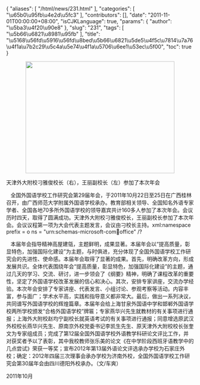 {
    "aliases": [
        "/html/news/231.html"
    ],
    "categories": [
        "\u65b0\u95fb\u4e2d\u5fc3"
    ],
    "contributors": [],
    "date": "2011-11-01T00:00:00+08:00",
    "isCJKLanguage": true,
    "params": {
        "author": "\u5ba3\u4f20\u90e8"
    },
    "slug": "231",
    "tags": [
        "\u5b66\u6821\u8981\u95fb"
    ],
    "title": "\u5168\u56fd\u5916\u56fd\u8bed\u5b66\u6821\u5de5\u4f5c\u7814\u7a76\u4f1a\u7b2c29\u5c4a\u5e74\u4f1a\u5706\u6ee1\u53ec\u5f00",
    "toc": true
}

<img
    src="https://cdn.tfls.online/mirror/full/589b30d9738d429c2e759988a048e28cbdb19196.jpg"
    style="display:block;margin-left:auto;margin-right:auto;"
    decoding="async"
    fetchpriority="auto"
    loading="lazy"
    height="300"
    width="400"
/>

天津外大附校刁雅俊校长（右），王丽副校长（左）参加了本次年会

    全国外国语学校工作研究会第29届年会，于2011年10月22日至25日在广西桂林召开，由广西师范大学附属外国语学校承办。教育部相关领导、全国知名外语专家学者、全国各地70多所外国语学校的领导嘉宾共计160多人参加了本次年会。会议历时四天，取得了圆满成功。天津外大附校刁雅俊校长，王丽副校长参加了本次年会。会议议程第一项为大会代表主题发言，会议由刁校长主持。xml:namespace prefix = o ns = "urn:schemas-microsoft-com:office:office" /?

   本届年会指导精神高屋建瓴，主题鲜明，成果显著。本届年会以“提高质量，彰显特色，加强国际化建设”为主题，与时俱进，充分体现了全国外国语学校工作研究会的先进性、使命感。本届年会取得了显著的成果。首先，明确改革方向，形成发展共识。全体代表围绕年会“提高质量，彰显特色，加强国际化建设”的主题，通过几天的学习、交流、研讨，进一步领会了《纲要》精神，明确了课程改革的重要性，坚定了外国语学校改革发展的信心和决心。其次，安排专家讲座，交流办学经验。本次年会安排了专家讲座、代表发言、小组讨论、参观考察等活动。内容丰富，参与面广；学术水平高，实践和指导意义都非常大。最后，做出一系列决议，共同谱写外国语学校的辉煌篇章。本届年会给上海甘泉外国语中学和邯郸外国语学校两所学校颁发“合格外国语学校”牌匾；专家燕华兴先生就教材的有关事项进行通报；上海外大附校赵均宁副校长就英语考试的有关事项进行通报；同意增选原武汉外校校长燕华兴先生、原南京外校党委书记李凯生先生、原天津外大附校校长张奎文为专家组成员；完成了第12届全国外国语学校外语教学科研论文评比工作，并对获奖者予以了表彰，其中我校教师张乐美的论文《在中学阶段西班牙语教学中的几点尝试》荣获一等奖；宣布2012年第13届外语论文评选承办学校为石家庄外校；确定：2012年四届三次理事会承办学校为济南外校，全国外国语学校工作研究会第30届年会由四川德阳外校承办。（文/车爽）

2011年10月

 